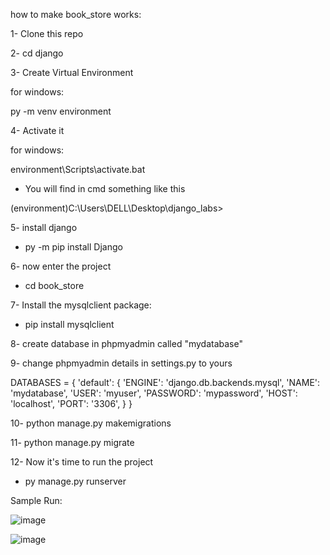 how to make book_store works:

1- Clone this repo 

2- cd django

3- Create Virtual Environment

   for windows:
   
   py -m venv environment
   
4- Activate it

   for windows:
   
   environment\Scripts\activate.bat
   
   - You will find in cmd something like this
   
   (environment)C:\Users\DELL\Desktop\django_labs>
   
5- install django

   - py -m pip install Django
   
6- now enter the project

   - cd book_store
   
7- Install the mysqlclient package:

   - pip install mysqlclient

8- create database in phpmyadmin called "mydatabase"

9- change phpmyadmin details in settings.py to yours
  
  DATABASES = {
    'default': {
        'ENGINE': 'django.db.backends.mysql',
        'NAME': 'mydatabase',
        'USER': 'myuser',
        'PASSWORD': 'mypassword',
        'HOST': 'localhost',
        'PORT': '3306',
    }
}

10- python manage.py makemigrations

11- python manage.py migrate
   
12- Now it's time to run the project

  - py manage.py runserver
  
Sample Run:

![image](https://github.com/ahmedabdelrahim123/django/assets/48600143/e0860c2e-667a-428d-9662-1fa98f1a577b)

![image](https://github.com/ahmedabdelrahim123/django/assets/48600143/5839ccfa-daee-446e-b535-30714c6eefff)


